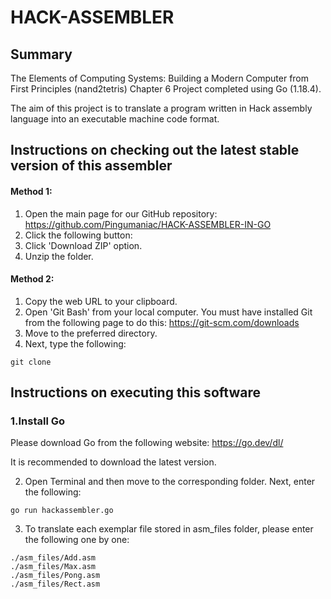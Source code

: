 # HACK-ASSEMBLER

## Summary
The Elements of Computing Systems: Building a Modern Computer from First Principles (nand2tetris) Chapter 6 Project completed using Go (1.18.4).

The aim of this project is to translate a program written in Hack assembly language into an executable machine code format.

## Instructions on checking out the latest stable version of this assembler

#### Method 1:
1. Open the main page for our GitHub repository: https://github.com/Pingumaniac/HACK-ASSEMBLER-IN-GO
2. Click the following button: <img src = "https://user-images.githubusercontent.com/63883314/115416097-69ade280-a232-11eb-8401-8c41362ab4c2.png" width="44" height="14">
3. Click 'Download ZIP' option.
4. Unzip the folder.

#### Method 2:
1.  Copy the web URL to your clipboard.
2.  Open 'Git Bash' from your local computer. You must have installed Git from the following page to do this: https://git-scm.com/downloads
3.  Move to the preferred directory.
4.  Next, type the following:
```
git clone
```

## Instructions on executing this software

### 1.Install Go

Please download Go from the following website: https://go.dev/dl/

It is recommended to download the latest version.

2. Open Terminal and then move to the corresponding folder. Next, enter the following:
```
go run hackassembler.go
```

3. To translate each exemplar file stored in asm_files folder, please enter the following one by one:
```
./asm_files/Add.asm
./asm_files/Max.asm
./asm_files/Pong.asm
./asm_files/Rect.asm
```
